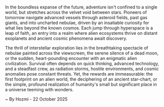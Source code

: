 
In the boundless expanse of the future, adventure isn't confined to a single world, but stretches across the velvet void between stars. Pioneers of tomorrow navigate advanced vessels through asteroid fields, past gas giants, and into uncharted nebulae, driven by an insatiable curiosity for what lies beyond the known cosmos. Each jump through hyperspace is a leap of faith, an entry into a realm where alien ecosystems thrive on distant exoplanets and ancient cosmic phenomena await discovery.

The thrill of interstellar exploration lies in the breathtaking spectacle of nebulae painted across the viewscreen, the serene silence of a dead moon, or the sudden, heart-pounding encounter with an enigmatic alien civilization. Survival often depends on quick thinking, advanced technology, and a steadfast crew, as radiation storms, hostile environments, and cosmic anomalies pose constant threats. Yet, the rewards are immeasurable: the first footprint on an alien world, the deciphering of an ancient star-chart, or the simple, profound realization of humanity's small but significant place in a universe teeming with wonders.

~ By Hozmi - 22 October 2025
